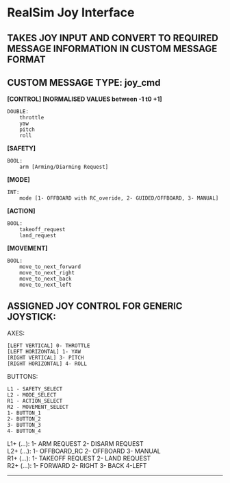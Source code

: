 # RealSim Joy Interface

## TAKES JOY INPUT AND CONVERT TO REQUIRED MESSAGE INFORMATION IN CUSTOM MESSAGE FORMAT
## CUSTOM MESSAGE TYPE: joy_cmd

**\[CONTROL\] [NORMALISED VALUES between -1 t0 +1]**

    DOUBLE:
        throttle
        yaw
        pitch
        roll

**[SAFETY]**

    BOOL: 
        arm [Arming/Diarming Request]

**[MODE]**

    INT: 
        mode [1- OFFBOARD with RC_overide, 2- GUIDED/OFFBOARD, 3- MANUAL]

**[ACTION]**

    BOOL: 
        takeoff_request
        land_request

**[MOVEMENT]**

    BOOL: 
        move_to_next_forward
        move_to_next_right
        move_to_next_back
        move_to_next_left
## ASSIGNED JOY CONTROL FOR GENERIC JOYSTICK:

AXES:

    [LEFT VERTICAL] 0- THROTTLE
    [LEFT HORIZONTAL] 1- YAW
    [RIGHT VERTICAL] 3- PITCH
    [RIGHT HORIZONTAL] 4- ROLL

BUTTONS:

    L1 - SAFETY_SELECT
    L2 - MODE_SELECT
    R1 - ACTION_SELECT
    R2 - MOVEMENT_SELECT
    1- BUTTON_1
    2- BUTTON_2
    3- BUTTON_3
    4- BUTTON_4

L1+ (...): 1- ARM REQUEST 2- DISARM REQUEST\
L2+ (...): 1- OFFBOARD_RC 2- OFFBOARD 3- MANUAL\
R1+ (...): 1- TAKEOFF REQUEST 2- LAND REQUEST\
R2+ (...): 1- FORWARD 2- RIGHT 3- BACK 4-LEFT

----------




